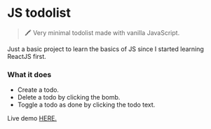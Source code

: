 # JS todolist
> 🖍     Very minimal todolist made with vanilla JavaScript.

Just a basic project to learn the basics of JS since I started learning ReactJS first.

### What it does
- Create a todo.
- Delete a todo by clicking the bomb.
- Toggle a todo as done by clicking the todo text.

Live demo [HERE.](https://todo.glennbarosen.me)
